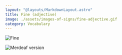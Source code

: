 ```yaml
---
layout: "@layouts/MarkdownLayout.astro"
title: Fine (adjective)
image: ./assets/images-of-signs/fine-adjective.gif
category: Vocabulary
---
```


![Fine](@signs/fine-adjective.gif)

![Merdeaf version](@signs/merdeaf-fine.png)
